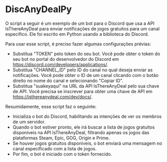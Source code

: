 # DiscAnyDealPy

O script a seguir é um exemplo de um bot para o Discord que usa a API IsThereAnyDeal para enviar notificações de jogos gratuitos para um canal específico. Ele foi escrito em Python usando a biblioteca do Discord.

Para usar esse script, é preciso fazer algumas configurações prévias:

- Substitua "TOKEN" pelo token do seu bot. Você pode obter o token do seu bot no portal do desenvolvedor do Discord em https://discord.com/developers/applications/.
- Substitua "CHANNEL_ID" pelo ID do canal no qual deseja enviar as notificações. Você pode obter o ID de um canal clicando com o botão direito no nome do canal e selecionando "Copiar ID".
- Substitua "suakeyaqui" na URL da API IsThereAnyDeal pelo sua chave de API. Você precisa se inscrever para obter uma chave de API em https://isthereanydeal.com/dev/docs/.
    
 Resumidamente, esse script faz o seguinte:

- Inicializa o bot do Discord, habilitando as intenções de ver os membros de um servidor.
- Quando o bot estiver pronto, ele irá buscar a lista de jogos gratuitos disponíveis na API IsThereAnyDeal, filtrando apenas os jogos das plataformas Steam, Epic, GOG, Origin e Prime.
- Se houver jogos gratuitos disponíveis, o bot enviará uma mensagem no canal especificado com a lista de jogos.
- Por fim, o bot é iniciado com o token fornecido.
